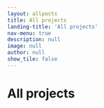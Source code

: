 ```yaml
---
layout: allposts
title: All projects
landing-title: 'All projects'
nav-menu: true
description: null
image: null
author: null
show_tile: false
---
```


<h1>All projects</h1>
